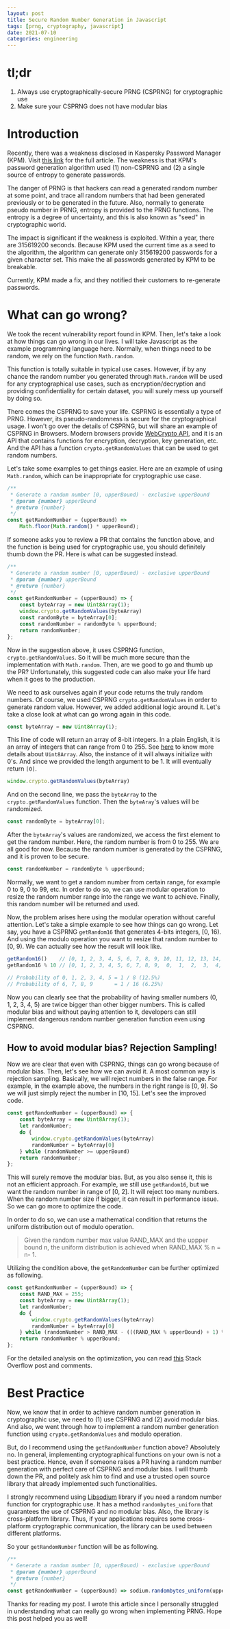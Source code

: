 ```yaml
---
layout: post
title: Secure Random Number Generation in Javascript
tags: [prng, cryptography, javascript]
date: 2021-07-10
categories: engineering
---
```

# tl;dr
1. Always use cryptographically-secure PRNG (CSPRNG) for cryptographic use
2. Make sure your CSPRNG does not have modular bias

# Introduction
Recently, there was a weakness disclosed in Kaspersky Password Manager (KPM). Visit [this link][KPM Article] for the full article.
The weakness is that KPM's password generation algorithm used (1) non-CSPRNG and (2) a single source of entropy to generate passwords.

The danger of PRNG is that hackers can read a generated random number at some point, and trace all random numbers
that had been generated previously or to be generated in the future. Also, normally to generate pseudo number in PRNG, entropy is provided
to the PRNG functions. The entropy is a degree of uncertainty, and this is also known as "seed" in cryptographic world.

The impact is significant if the weakness is exploited. Within a year, there are 315619200 seconds.
Because KPM used the current time as a seed to the algorithm, the algorithm can generate only 315619200 passwords for a given character set.
This make the all passwords generated by KPM to be breakable.

Currently, KPM made a fix, and they notified their customers to re-generate passwords.

# What can go wrong?
We took the recent vulnerability report found in KPM. Then, let's take a look at how things can go wrong in our lives.
I will take Javascript as the example programming language here. Normally, when things need to be random, we rely on the function `Math.random`.

This function is totally suitable in typical use cases. However, if by any chance the random number you generated through `Math.random`
will be used for any cryptographical use cases, such as encryption/decryption and providing confidentiality for certain dataset, you will surely mess up yourself by doing so.

There comes the CSPRNG to save your life. CSPRNG is essentially a type of PRNG. However, its pseudo-randomness is secure for the cryptographical usage.
I won't go over the details of CSPRNG, but will share an example of CSPRNG in Browsers. Modern browsers provide [WebCrypto API][WebCrypto API], and it is an API that contains
functions for encryption, decryption, key generation, etc. And the API has a function `crypto.getRandomValues` that can be used to get random numbers.

Let's take some examples to get things easier. Here are an example of using `Math.random`, which can be inappropriate for cryptographic use case.
```js
/**
 * Generate a randum number [0, upperBound) - exclusive upperBound
 * @param {number} upperBound
 * @return {number}
 */
const getRandomNumber = (upperBound) => 
    Math.floor(Math.random() * upperBound);
```

If someone asks you to review a PR that contains the function above, and the function is being used for cryptographic use, you should definitely thumb down the PR.
Here is what can be suggested instead.

```js
/**
 * Generate a randum number [0, upperBound) - exclusive upperBound
 * @param {number} upperBound
 * @return {number}
 */
const getRandomNumber = (upperBound) => {
    const byteArray = new Uint8Array(1);
    window.crypto.getRandomValues(byteArray)
    const randomByte = byteArray[0];  
    const randomNumber = randomByte % upperBound;
    return randomNumber;
};
```

Now in the suggestion above, it uses CSPRNG function, `crypto.getRandomValues`. So it will be much more secure than the implementation with `Math.random`.
Then, are we good to go and thumb up the PR? Unfortunately, this suggested code can also make your life hard when it goes to the production.

We need to ask ourselves again if your code returns the truly random numbers. Of course, we used CSPRNG `crypto.getRandomValues` in order to generate random value.
However, we added additional logic around it. Let's take a close look at what can go wrong again in this code.

```js
const byteArray = new Uint8Array(1);
```
This line of code will return an array of 8-bit integers. In a plain English, it is an array of integers that can range from 0 to 255.
See [here][Uint8Array] to know more details about `Uint8Array`.
Also, the instance of it will always initialize with 0's. And since we provided the length argument to be 1. It will eventually return `[0]`.

```js
window.crypto.getRandomValues(byteArray)
```
And on the second line, we pass the `byteArray` to the `crypto.getRandomValues` function. Then the `byteAray`'s values will be randomized.

```js
const randomByte = byteArray[0];  
```
After the `byteArray`'s values are randomized, we access the first element to get the random number. Here, the random number
is from 0 to 255. We are all good for now. Because the random number is generated by the CSPRNG, and it is proven to be secure.

```js
const randomNumber = randomByte % upperBound;
```
Normally, we want to get a random number from certain range, for example 0 to 9, 0 to 99, etc. In order to do so, we can use modular operation
to resize the random number range into the range we want to achieve. Finally, this random number will be returned and used.

Now, the problem arises here using the modular operation without careful attention.
Let's take a simple example to see how things can go wrong.
Let say, you have a CSPRNG `getRandom16` that generates 4-bits integers, [0, 16).
And using the modulo operation you want to resize that random number to [0, 9).
We can actually see how the result will look like.

```js
getRandom16()    // [0, 1, 2, 3, 4, 5, 6, 7, 8, 9, 10, 11, 12, 13, 14, 15]
getRandom16 % 10 // [0, 1, 2, 3, 4, 5, 6, 7, 8, 9,  0,  1,  2,  3,  4,  5]

// Probability of 0, 1, 2, 3, 4, 5 = 1 / 8 (12.5%)
// Probability of 6, 7, 8, 9       = 1 / 16 (6.25%)
```

Now you can clearly see that the probability of having smaller numbers (0, 1, 2, 3, 4, 5) are twice bigger than other bigger numbers.
This is called modular bias and without paying attention to it, developers can still implement dangerous random number generation function
even using CSPRNG.

## How to avoid modular bias? Rejection Sampling!

Now we are clear that even with CSPRNG, things can go wrong because of modular bias. Then, let's see how we can avoid it.
A most common way is rejection sampling. Basically, we will reject numbers in the false range. For example, in the example above,
the numbers in the right range is [0, 9]. So we will just simply reject the number in [10, 15]. Let's see the improved code.

```js
const getRandomNumber = (upperBound) => {
    const byteArray = new Uint8Array(1);
    let randomNumber;
    do {
        window.crypto.getRandomValues(byteArray)
        randomNumber = byteArray[0]
    } while (randomNumber >= upperBound)
    return randomNumber;
};   
```

This will surely remove the modular bias. But, as you also sense it, this is not an efficient approach.
For example, we still use `getRandom16`, but we want the random number in range of [0, 2]. It will reject too many numbers.
When the random number size if bigger, it can result in performance issue. So we can go more to optimize the code.

In order to do so, we can use a mathematical condition that returns the uniform distribution out of modulo operation.

> Given the random number max value RAND_MAX and the uppper bound n,
> the uniform distribution is achieved when RAND_MAX % n = n- 1.

Utilizing the condition above, the `getRandomNumber` can be further optimized as following.
```js
const getRandomNumber = (upperBound) => {
    const RAND_MAX = 255;
    const byteArray = new Uint8Array(1);
    let randomNumber;
    do {
        window.crypto.getRandomValues(byteArray)
        randomNumber = byteArray[0]
    } while (randomNumber > RAND_MAX - (((RAND_MAX % upperBound) + 1) % upperBound))
    return randomNumber % upperBound;
};   
```
For the detailed analysis on the optimization, you can read [this][Stack Overflow Modular Bias] Stack Overflow post and comments.

# Best Practice
Now, we know that in order to achieve random number generation in cryptographic use, we need to (1) use CSPRNG and (2) avoid modular bias.
And also, we went through how to implement a random number generation function using `crypto.getRandomValues` and modulo operation.

But, do I recommend using the `getRandomNumber` function above? Absolutely no. 
In general, implementing cryptographical functions on your own is not a best practice.
Hence, even if someone raises a PR having a random number generation with perfect care of CSPRNG and modular bias.
I will thumb down the PR, and politely ask him to find and use a trusted open source library that already implemented such functionalities.

I strongly recommend using [Libsodium][Libsodium] library if you need a random number function for cryptographic use.
It has a method `randombytes_uniform` that guarantees the use of CSPRNG and no modular bias.
Also, the library is cross-platform library. Thus, if your applications requires some cross-platform cryptographic communication,
the library can be used between different platforms.

So your `getRandomNumber` function will be as following.
```js
/**
 * Generate a randum number [0, upperBound) - exclusive upperBound
 * @param {number} upperBound
 * @return {number}
 */
const getRandomNumber = (upperBound) => sodium.randombytes_uniform(upperBound);   
```

Thanks for reading my post. I wrote this article since I personally struggled in understanding what can really go wrong when implementing PRNG.
Hope this post helped you as well!

[KPM Article]: https://donjon.ledger.com/kaspersky-password-manager/
[WebCrypto API]: https://developer.mozilla.org/en-US/docs/Web/API/Web_Crypto_API
[Uint8Array]: https://developer.mozilla.org/en-US/docs/Web/JavaScript/Reference/Global_Objects/Uint8Array
[Stack Overflow Modular Bias]: https://stackoverflow.com/questions/10984974/why-do-people-say-there-is-modulo-bias-when-using-a-random-number-generator
[Libsodium]: https://github.com/jedisct1/libsodium.js